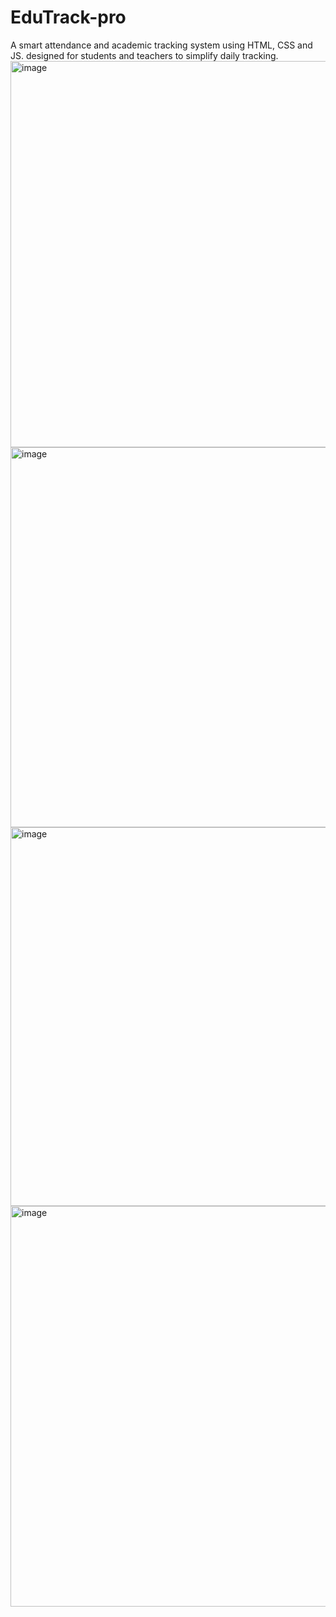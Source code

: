 # EduTrack-pro
A smart attendance  and academic tracking system using HTML, CSS and JS. designed for students and teachers  to simplify daily tracking.
<img width="650" height="618" alt="image" src="https://github.com/user-attachments/assets/5c4bf33d-c036-40d8-abbb-bc2825b39992" />
<img width="669" height="608" alt="image" src="https://github.com/user-attachments/assets/a21a2371-f716-4191-a99d-32f1c2e3c400" />
<img width="842" height="606" alt="image" src="https://github.com/user-attachments/assets/3a26e085-8f12-4fcf-9284-a55a95e6ecea" />
<img width="1086" height="641" alt="image" src="https://github.com/user-attachments/assets/13c1a55b-ea9f-4ad3-a01b-64420aa2b01e" />
